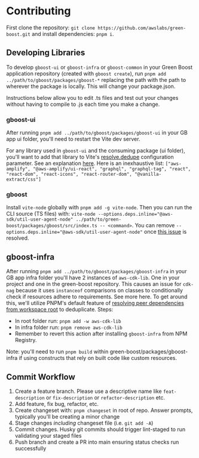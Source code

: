# Contributing

First clone the repository: `git clone https://github.com/awslabs/green-boost.git` and install dependencies: `pnpm i`.

## Developing Libraries

To develop `gboost-ui` or `gboost-infra` or `gboost-common` in your Green Boost application repository (created with `gboost create`), run `pnpm add ../path/to/gboost/packages/gboost-*` replacing the path with the path to wherever the package is locally. This will change your package.json.

Instructions below allow you to edit .ts files and test out your changes without having to compile to .js each time you make a change.

### gboost-ui

After running `pnpm add ../path/to/gboost/packages/gboost-ui` in your GB app ui folder, you'll need to restart the Vite dev server.

For any library used in `gboost-ui` and the consuming package (ui folder), you'll want to add that library to Vite's [resolve.dedupe](https://vitejs.dev/config/#resolve-dedupe) configuration parameter. See an explanation [here](https://blog.maximeheckel.com/posts/duplicate-dependencies-npm-link/). Here is an inexhaustive list: `["aws-amplify", "@aws-amplify/ui-react", "graphql", "graphql-tag", "react", "react-dom", "react-icons", "react-router-dom", "@vanilla-extract/css"]`

### gboost

Install `vite-node` globally with `pnpm add -g vite-node`. Then you can run the CLI source (TS files) with: `vite-node --options.deps.inline="@aws-sdk/util-user-agent-node" ../path/to/green-boost/packages/gboost/src/index.ts -- <command>`. You can remove `--options.deps.inline="@aws-sdk/util-user-agent-node"` once [this issue](https://github.com/aws/aws-sdk-js-v3/issues/3622) is resolved.

## gboost-infra

After running `pnpm add ../path/to/gboost/packages/gboost-infra` in your GB app infra folder you'll have 2 instances of `aws-cdk-lib`. One in your project and one in the green-boost repository. This causes an issue for `cdk-nag` because it uses `instanceof` comparisons on classes to conditionally check if resources adhere to requirements. See more here. To get around this, we'll utilize PNPM's default feature of [resolving peer dependencies from workspace root](https://pnpm.io/npmrc#resolve-peers-from-workspace-root) to deduplicate. Steps:
- In root folder run: `pnpm add -w aws-cdk-lib`
- In infra folder run: `pnpm remove aws-cdk-lib`
- Remember to revert this action after installing `gboost-infra` from NPM Registry.

Note: you'll need to run `pnpm build` within green-boost/packages/gboost-infra if using constructs that rely on built code like custom resources.

## Commit Workflow

1. Create a feature branch. Please use a descriptive name like `feat-description` or `fix-description` or `refactor-description` etc.
1. Add feature, fix bug, refactor, etc.
1. Create changeset with: `pnpm changeset` in root of repo. Answer prompts, typically you'll be creating a minor change
1. Stage changes _including_ changeset file (i.e. `git add -A`)
1. Commit changes. Husky git commits should trigger lint-staged to run validating your staged files
1. Push branch and create a PR into main ensuring status checks run successfully